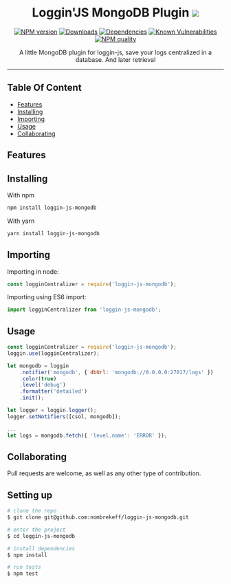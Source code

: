 

<!-- Links -->
[npm-image]: https://img.shields.io/npm/v/loggin-js-mongodb.svg?style=flat-square
[npm-url]: https://npmjs.org/package/loggin-js-mongodb

[travis-image]: https://img.shields.io/travis/nombrekeff/loggin-js-mongodb.svg?style=flat-square
[travis-url]: https://travis-ci.org/nombrekeff/loggin-js-mongodb

[code-quality-badge]: http://npm.packagequality.com/shield/loggin-js-mongodb.svg?style=flat-square
[code-quality-link]: https://packagequality.com/#?package=loggin-js-mongodb

[downloads-badge]: https://img.shields.io/npm/dm/loggin-js-mongodb.svg?style=flat-square
[downloads-link]: https://www.npmjs.com/package/loggin-js-mongodb

[dependencies-badge]: https://img.shields.io/david/nombrekeff/loggin-js-mongodb.svg?style=flat-square
[dependencies-link]: https://david-dm.org/nombrekeff/loggin-js-mongodb?view=tree

[vulnerabilities-badge]: https://snyk.io/test/npm/loggin-js-mongodb/badge.svg?style=flat-square
[vulnerabilities-link]: https://snyk.io/test/npm/loggin-js-mongodb

[docs:severity]: https://github.com/nombrekeff/loggin-js-mongodb/wiki/Severity
[docs:notifier]: https://github.com/nombrekeff/loggin-js-mongodb/wiki/Notifier
[docs:formatter]: https://github.com/nombrekeff/loggin-js-mongodb/wiki/Formatter
[docs:formatting]: https://github.com/nombrekeff/loggin-js-mongodb/wiki/Formatter
[docs:log]: https://github.com/nombrekeff/loggin-js-mongodb/wiki/Log
[docs:Logger]: https://github.com/nombrekeff/loggin-js-mongodb/wiki/Logger
[docs:channel]: https://github.com/nombrekeff/loggin-js-mongodb/wiki/Logger#channel
[docs:logger-options]: https://github.com/nombrekeff/loggin-js-mongodb/wiki/Logger#options
[docs:helper:logger]: https://github.com/nombrekeff/loggin-js-mongodb/wiki/Helper-.logger
[docs:helper:notifier]: https://github.com/nombrekeff/loggin-js-mongodb/wiki/Helper-.notifier
[docs:helper:formatter]: https://github.com/nombrekeff/loggin-js-mongodb/wiki/Helper-.formatter
[docs:helper:severity]: https://github.com/nombrekeff/loggin-js-mongodb/wiki/Helper-.severity
[docs:customizing]: https://github.com/nombrekeff/loggin-js-mongodb/wiki/logger#customizing
[docs:premades]: https://github.com/nombrekeff/loggin-js-mongodb/wiki/premades
[docs:plugins]: https://github.com/nombrekeff/loggin-js-mongodb/wiki/Plugins

<div align="center">

# Loggin'JS MongoDB Plugin ![](https://img.shields.io/badge/PRs-welcome-green.svg) <!-- omit in toc -->

<!-- ![](./.github/code-example.png) -->

[![NPM version][npm-image]][npm-url]
[![Downloads][downloads-badge]][downloads-link]
[![Dependencies][dependencies-badge]][dependencies-link]
[![Known Vulnerabilities][vulnerabilities-badge]][vulnerabilities-link]  
[![NPM quality][code-quality-badge]][code-quality-link]  
  
<p>
A little MongoDB plugin for loggin-js, save your logs centralized in a database. And later retrieval
</p>
</div>

****


## Table Of Content <!-- omit in toc -->
- [Features](#features)
- [Installing](#installing)
- [Importing](#importing)
- [Usage](#usage)
- [Collaborating](#collaborating)

## Features

## Installing
With npm
```bash
npm install loggin-js-mongodb
```

With yarn
```bash
yarn install loggin-js-mongodb
```

## Importing
Importing in node:
```js
const logginCentralizer = require('loggin-js-mongodb');
```

Importing using ES6 import:
```js
import logginCentralizer from 'loggin-js-mongodb';
```


## Usage
```js
const logginCentralizer = require('loggin-js-mongodb');
loggin.use(logginCentralizer);

let mongodb = loggin
    .notifier('mongodb', { dbUrl: 'mongodb://0.0.0.0:27017/logs' })
    .color(true)
    .level('debug')
    .formatter('detailed')
    .init();

let logger = loggin.logger();
logger.setNotifiers([csol, mongodb]);

...
let logs = mongodb.fetch({ 'level.name': 'ERROR' });

```

## Collaborating
Pull requests are welcome, as well as any other type of contribution. 

## Setting up <!-- omit in toc -->
```zsh
# clone the repo
$ git clone git@github.com:nombrekeff/loggin-js-mongodb.git

# enter the project
$ cd loggin-js-mongodb

# install dependencies
$ npm install

# run tests
$ npm test
```
